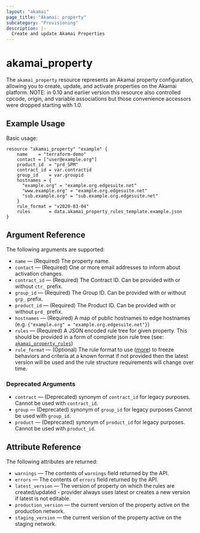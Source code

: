 ```yaml
---
layout: "akamai"
page_title: "Akamai: property"
subcategory: "Provisioning"
description: |-
  Create and update Akamai Properties
---
```


# akamai_property

The `akamai_property` resource represents an Akamai property configuration, allowing you to create,
update, and activate properties on the Akamai platform. NOTE: in 0.10 and earlier version this resource also 
controlled cpcode, origin, and variable associations but those convenience accessors were dropped 
starting with 1.0.

## Example Usage

Basic usage:

```hcl
resource "akamai_property" "example" {
    name    = "terraform-demo"
    contact = ["user@example.org"]
    product_id  = "prd_SPM"
    contract_id = var.contractid
    group_id    = var.groupid
    hostnames = {
      "example.org" = "example.org.edgesuite.net"
      "www.example.org" = "example.org.edgesuite.net" 
      "sub.example.org" = "sub.example.org.edgesuite.net"
    }
    rule_format = "v2020-03-04"
    rules       = data.akamai_property_rules_template.example.json
}
```

## Argument Reference

The following arguments are supported:

* `name` — (Required) The property name.
* `contact` — (Required) One or more email addresses to inform about activation changes.
* `contract_id` — (Required) The Contract ID.  Can be provided with or without `ctr_` prefix.
* `group_id` — (Required) The Group ID. Can be provided with or without `grp_` prefix.
* `product_id` — (Required) The Product ID. Can be provided with or without `prd_` prefix.
* `hostnames` — (Required) A map of public hostnames to edge hostnames (e.g. `{"example.org" = "example.org.edgesuite.net"}`)
* `rules` — (Required) A JSON encoded rule tree for given property. This should be provided in a form of complete json rule tree (see: [`akamai_property_rules`](../data-sources/property_rules.md))
* `rule_format` — (Optional) The rule format to use ([more](https://developer.akamai.com/api/core_features/property_manager/v1.html#getruleformats)) to freeze behaviors and criteria at a known format if not provided then the latest version will be used and the rule structure requirements will change over time.

### Deprecated Arguments
* `contract` — (Deprecated) synonym of `contract_id` for legacy purposes. Cannot be used with `contract_id`.
* `group` — (Deprecated) synonym of `group_id` for legacy purposes Cannot be used with `group_id`.
* `product` — (Deprecated) synonym of `product_id` for legacy purposes.  Cannot be used with `product_id`.

## Attribute Reference

The following attributes are returned:

* `warnings` — The contents of `warnings` field returned by the API.
* `errors` — The contents of `errors` field returned by the API.
* `latest_version` — The version of property on which the rules are created/updated - provider always uses latest or creates a new version if latest is not editable.
* `production_version` — the current version of the property active on the production network.
* `staging_version` — the current version of the property active on the staging network.

